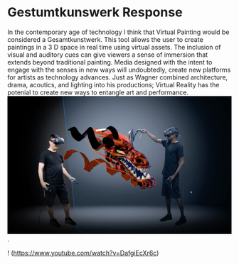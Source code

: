 # Gestumtkunswerk Response
In the contemporary age of technology I think that Virtual Painting would be considered a Gesamtkunstwerk. 
This tool allows the user to create paintings in a 3 D space in real time using virtual assets. 
The inclusion of visual and auditory cues can give viewers a sense of immersion that extends beyond traditional painting. 
Media designed with the intent to engage with the senses in new ways will undoubtedly, create new platforms for artists as technology advances. Just as Wagner combined architecture, drama, acoutics, and lighting into his productions; Virtual Reality has the potenial to create new ways to entangle art and performance.
![Virtual Reality](VRweek3.jpg). 

! (https://www.youtube.com/watch?v=DafgiEcXr6c)
